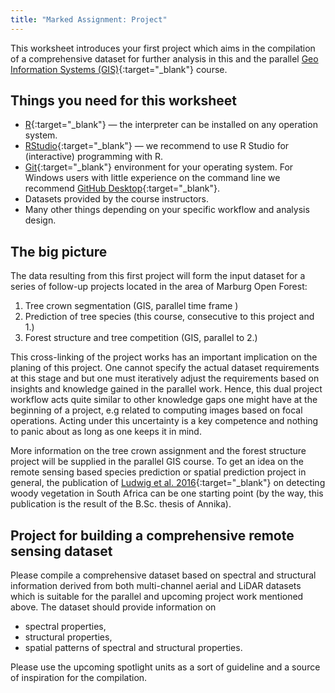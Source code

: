 ```yaml
---
title: "Marked Assignment: Project"
---
```


This worksheet introduces your first project which aims in the compilation of a comprehensive dataset for further analysis in this and the parallel [Geo Information Systems (GIS)](https://oer.uni-marburg.de/goto.php?target=crs_327&client_id=mriliasmooc){:target="_blank"} course.

## Things you need for this worksheet
  * [R](https://cran.r-project.org/){:target="_blank"} — the interpreter can be installed on any operation system.
  * [RStudio](https://www.rstudio.com/){:target="_blank"} — we recommend to use R Studio for (interactive) programming with R.
  * [Git](https://git-scm.com/downloads){:target="_blank"} environment for your operating system. For Windows users with little experience on the command line we recommend [GitHub Desktop](https://desktop.github.com/){:target="_blank"}.
  * Datasets provided by the course instructors.
  * Many other things depending on your specific workflow and analysis design.
  
## The big picture
The data resulting from this first project will form the input dataset for a series of follow-up projects located in the area of Marburg Open Forest:
1. Tree crown segmentation (GIS, parallel time frame )
1. Prediction of tree species (this course, consecutive to this project and 1.)
1. Forest structure and tree competition (GIS, parallel to 2.)

This cross-linking of the project works has an important implication on the planing of this project. One cannot specify the actual dataset requirements at this stage and but one must iteratively adjust the requirements based on insights and knowledge gained in the parallel work. Hence, this dual project workflow acts quite similar to other knowledge gaps one might have at the beginning of a project, e.g related to computing images based on focal operations. Acting under this uncertainty is a key competence and nothing to panic about as long as one keeps it in mind.

More information on the tree crown assignment and the forest structure project will be supplied in the parallel GIS course. To get an idea on the remote sensing based species prediction or spatial prediction project in general, the publication of [Ludwig et al. 2016](https://www.sciencedirect.com/science/article/pii/S0303243416300265){:target="_blank"} on detecting woody vegetation in South Africa can be one starting point (by the way, this publication is the result of the B.Sc. thesis of Annika).

## Project for building a comprehensive remote sensing dataset
Please compile a comprehensive dataset based on spectral and structural information derived from both multi-channel aerial and LiDAR datasets which is suitable for the parallel and upcoming project work mentioned above. The dataset should provide information on
* spectral properties,
* structural properties,
* spatial patterns of spectral and structural properties.

Please use the upcoming spotlight units as a sort of guideline and a source of inspiration for the compilation.


